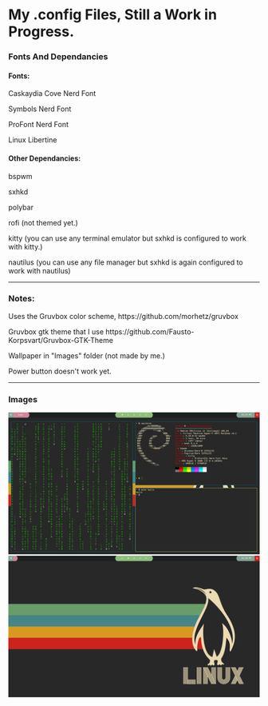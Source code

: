 <h1>My .config Files, Still a Work in Progress.</h1>

<h3>Fonts And Dependancies</h3>


<h4>Fonts:</h4>

<p>Caskaydia Cove Nerd Font</p>
<p>Symbols Nerd Font</p>
<p>ProFont Nerd Font</p>
<p>Linux Libertine</p>

<h4>Other Dependancies:</h4>
<p>bspwm</p>
<p>sxhkd</p>
<p>polybar</p>
<p>rofi (not themed yet.)</p>
<p>kitty (you can use any terminal emulator but sxhkd is configured to work with kitty.)</p>
<p>nautilus (you can use any file manager but sxhkd is again configured to work with nautilus)</p>

<hr>

<h3>Notes:</h3>
<p>Uses the Gruvbox color scheme, https://github.com/morhetz/gruvbox</p>
<p>Gruvbox gtk theme that I use https://github.com/Fausto-Korpsvart/Gruvbox-GTK-Theme</p>
<p>Wallpaper in "Images" folder (not made by me.)</p>
<p>Power button doesn't work yet.</p>

<hr>

<h3> Images </h3>
<img src="https://github.com/Logwheel1/dotconfig/blob/main/Images/SampleImage.png">
<img src="https://github.com/Logwheel1/dotconfig/blob/main/Images/SampleImage2.png">

